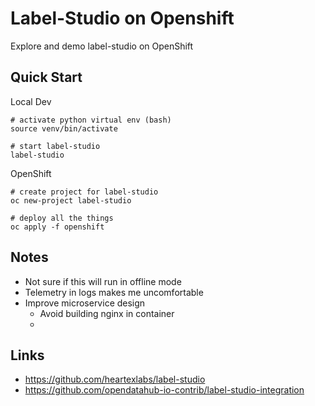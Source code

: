 # Label-Studio on Openshift

Explore and demo label-studio on OpenShift

## Quick Start


Local Dev

```
# activate python virtual env (bash)
source venv/bin/activate

# start label-studio
label-studio
```

OpenShift

```
# create project for label-studio
oc new-project label-studio

# deploy all the things
oc apply -f openshift
```

## Notes
- Not sure if this will run in offline mode
- Telemetry in logs makes me uncomfortable
- Improve microservice design
  - Avoid building nginx in container
  - 
## Links
- https://github.com/heartexlabs/label-studio
- https://github.com/opendatahub-io-contrib/label-studio-integration